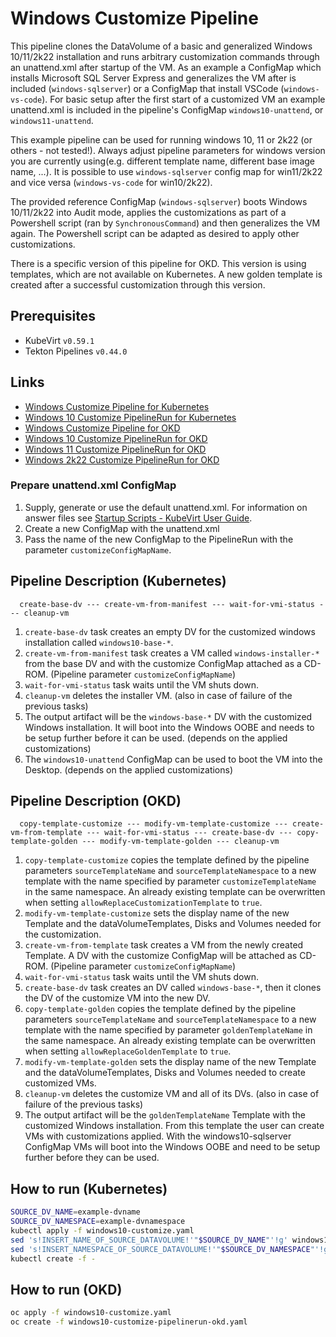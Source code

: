 # Windows Customize Pipeline

This pipeline clones the DataVolume of a basic and generalized Windows 10/11/2k22 installation and runs arbitrary customization
commands through an unattend.xml after startup of the VM. As an example a ConfigMap which installs Microsoft SQL
Server Express and generalizes the VM after is included (`windows-sqlserver`) or a ConfigMap that install VSCode (`windows-vs-code`). 
For basic setup after the first start of a customized VM an example unattend.xml is included in the pipeline's ConfigMap `windows10-unattend`, 
or `windows11-unattend`.

This example pipeline can be used for running windows 10, 11 or 2k22 (or others - not tested!). Always adjust pipeline parameters 
for windows version you are currently using(e.g. different template name, different base image name, ...). It is possible to use 
`windows-sqlserver` config map for win11/2k22 and vice versa (`windows-vs-code` for win10/2k22).

The provided reference ConfigMap (`windows-sqlserver`) boots Windows 10/11/2k22 into Audit mode, applies the customizations as
part of a Powershell script (ran by `SynchronousCommand`) and then generalizes the VM again. The Powershell
script can be adapted as desired to apply other customizations.

There is a specific version of this pipeline for OKD. This version is using templates, which are not available on Kubernetes.
A new golden template is created after a successful customization through this version.

## Prerequisites

- KubeVirt `v0.59.1`
- Tekton Pipelines `v0.44.0`

## Links

- [Windows Customize Pipeline for Kubernetes](https://github.com/kubevirt/tekton-tasks-operator/blob/main/data/tekton-pipelines/kubernetes/windows-customize.yaml)
- [Windows 10 Customize PipelineRun for Kubernetes](windows10-customize-pipelinerun-kubernetes.yaml)
- [Windows Customize Pipeline for OKD](https://github.com/kubevirt/tekton-tasks-operator/blob/main/data/tekton-pipelines/okd/windows-customize.yaml)
- [Windows 10 Customize PipelineRun for OKD](windows10-customize-pipelinerun-okd.yaml)
- [Windows 11 Customize PipelineRun for OKD](windows11-customize-pipelinerun-okd.yaml)
- [Windows 2k22 Customize PipelineRun for OKD](windows2k22-customize-pipelinerun-okd.yaml)

### Prepare unattend.xml ConfigMap

1. Supply, generate or use the default unattend.xml.
   For information on answer files see [Startup Scripts - KubeVirt User Guide](https://kubevirt.io/user-guide/virtual_machines/startup_scripts/#sysprep).
2. Create a new ConfigMap with the unattend.xml
3. Pass the name of the new ConfigMap to the PipelineRun with the parameter `customizeConfigMapName`.

## Pipeline Description (Kubernetes)

```
  create-base-dv --- create-vm-from-manifest --- wait-for-vmi-status --- cleanup-vm
```

1. `create-base-dv` task creates an empty DV for the customized windows installation called `windows10-base-*`.
2. `create-vm-from-manifest` task creates a VM called `windows-installer-*`
   from the base DV and with the customize ConfigMap attached as a CD-ROM. (Pipeline parameter `customizeConfigMapName`)
3. `wait-for-vmi-status` task waits until the VM shuts down.
4. `cleanup-vm` deletes the installer VM. (also in case of failure of the previous tasks)
5. The output artifact will be the `windows-base-*` DV with the customized Windows installation.
   It will boot into the Windows OOBE and needs to be setup further before it can be used. (depends on the applied customizations)
6. The `windows10-unattend` ConfigMap can be used to boot the VM into the Desktop. (depends on the applied customizations)

## Pipeline Description (OKD)

```
  copy-template-customize --- modify-vm-template-customize --- create-vm-from-template --- wait-for-vmi-status --- create-base-dv --- copy-template-golden --- modify-vm-template-golden --- cleanup-vm
```

1. `copy-template-customize` copies the template defined by the pipeline parameters `sourceTemplateName` and `sourceTemplateNamespace`
    to a new template with the name specified by parameter `customizeTemplateName` in the same namespace.
    An already existing template can be overwritten when setting `allowReplaceCustomizationTemplate` to `true`.
2. `modify-vm-template-customize` sets the display name of the new Template and the dataVolumeTemplates, Disks and Volumes needed for the customization.
3. `create-vm-from-template` task creates a VM from the newly created Template.
   A DV with the customize ConfigMap will be attached as CD-ROM. (Pipeline parameter `customizeConfigMapName`)
4. `wait-for-vmi-status` task waits until the VM shuts down.
5. `create-base-dv` task creates an DV called `windows-base-*`, then it clones the DV of the customize VM into the new DV.
6. `copy-template-golden` copies the template defined by the pipeline parameters `sourceTemplateName` and `sourceTemplateNamespace`
   to a new template with the name specified by parameter `goldenTemplateName` in the same namespace.
   An already existing template can be overwritten when setting `allowReplaceGoldenTemplate` to `true`.
7. `modify-vm-template-golden` sets the display name of the new Template and the dataVolumeTemplates, Disks and Volumes needed to create customized VMs.
8. `cleanup-vm` deletes the customize VM and all of its DVs. (also in case of failure of the previous tasks)
9. The output artifact will be the `goldenTemplateName` Template with the customized Windows installation.
   From this template the user can create VMs with customizations applied.
   With the windows10-sqlserver ConfigMap VMs will boot into the Windows OOBE and need to be setup further before they can be used.

## How to run (Kubernetes)

```bash
SOURCE_DV_NAME=example-dvname
SOURCE_DV_NAMESPACE=example-dvnamespace
kubectl apply -f windows10-customize.yaml
sed 's!INSERT_NAME_OF_SOURCE_DATAVOLUME!'"$SOURCE_DV_NAME"'!g' windows10-customize-pipelinerun-kubernetes.yaml | \
sed 's!INSERT_NAMESPACE_OF_SOURCE_DATAVOLUME!'"$SOURCE_DV_NAMESPACE"'!g' | \
kubectl create -f -
```

## How to run (OKD)

```bash
oc apply -f windows10-customize.yaml
oc create -f windows10-customize-pipelinerun-okd.yaml
```
